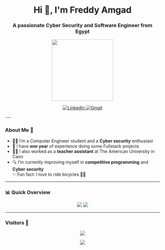 <h1 align="center">Hi 👋, I'm Freddy Amgad</h1>
<h3 align="center">A passionate Cyber Security and Software Engineer from Egypt</h3>

<p align="center">
  <img src="https://media.giphy.com/media/L8K62iTDkzGX6/giphy.gif" width="200" />
</p>
<p align="center">
  <a href="https://linkedin.com/in/your-linkedin-username">
    <img src="https://img.shields.io/badge/LinkedIn-0077B5?style=for-the-badge&logo=linkedin&logoColor=white" alt="LinkedIn" />
  </a>
  <a href="mailto:your.email@gmail.com">
    <img src="https://img.shields.io/badge/Gmail-D14836?style=for-the-badge&logo=gmail&logoColor=white" alt="Gmail" />
  </a>
</p>
---

### About Me 📌
- 👩‍💻 I’m a Computer Engineer student and a **Cyber security** enthusiast  
- 💼 I have **one year** of experience doing some Fullstack projects  
- 🧑‍🏫 I also worked as a **teacher assistant** at The American University in Cairo  
- 🔍 I’m currently improving myself in **competitive programming** and **Cyber security**  
✨ Fun fact: I love to ride bicycles 🚴‍♀️

---

### 📊 Quick Overview
<div align="center">
  <img src="https://github-readme-stats.vercel.app/api?username=FreddyAmgad&show_icons=true&theme=tokyonight&count_private=true" />
  <img src="https://github-readme-stats.vercel.app/api/top-langs/?username=FreddyAmgad&layout=compact&theme=tokyonight" />
</div>

---
### Visitors 👀

<p align="center">
  <img src="https://profile-counter.glitch.me/YOUR_USERNAME/count.svg" />
</p>

<p align="center">
  <img src="https://capsule-render.vercel.app/api?type=waving&color=#0096FF,#89CFF0 ,#7393B3   &height=100&section=footer"/>
</p>
